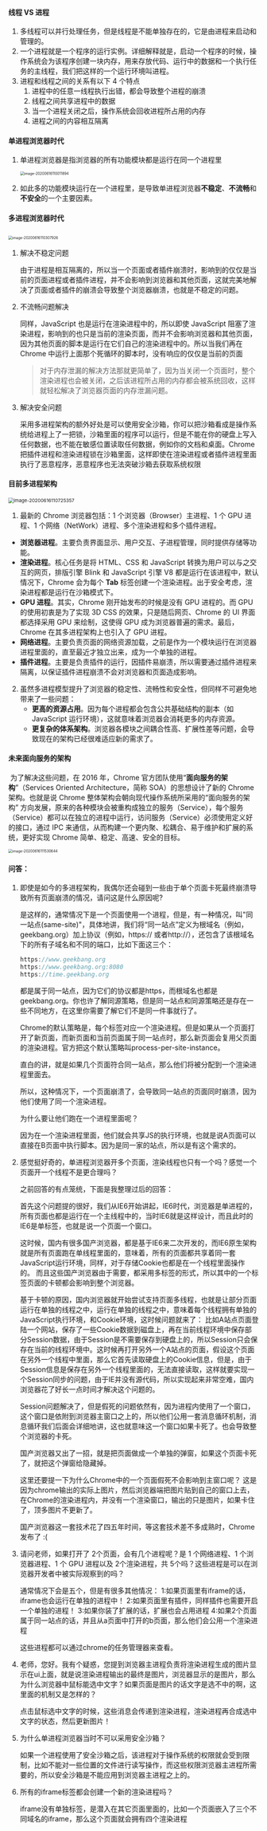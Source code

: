 #### 线程 VS 进程

1. 多线程可以并行处理任务，但是线程是不能单独存在的，它是由进程来启动和管理的。
2. 一个进程就是一个程序的运行实例。详细解释就是，启动一个程序的时候，操作系统会为该程序创建一块内存，用来存放代码、运行中的数据和一个执行任务的主线程，我们把这样的一个运行环境叫进程。
3. 进程和线程之间的关系有以下 4 个特点
   1. 进程中的任意一线程执行出错，都会导致整个进程的崩溃
   2. 线程之间共享进程中的数据
   3. 当一个进程关闭之后，操作系统会回收进程所占用的内存
   4. 进程之间的内容相互隔离

#### 单进程浏览器时代

1. 单进程浏览器是指浏览器的所有功能模块都是运行在同一个进程里

   <img src="../../image/image-20200616110011894.png" alt="image-20200616110011894" style="zoom:50%;" />

2. 如此多的功能模块运行在一个进程里，是导致单进程浏览器**不稳定**、**不流畅**和**不安全**的一个主要因素。

#### 多进程浏览器时代

​	<img src="../../image/image-20200616110307926.png" alt="image-20200616110307926" style="zoom:50%;" />

1. 解决不稳定问题

   由于进程是相互隔离的，所以当一个页面或者插件崩溃时，影响到的仅仅是当前的页面进程或者插件进程，并不会影响到浏览器和其他页面，这就完美地解决了页面或者插件的崩溃会导致整个浏览器崩溃，也就是不稳定的问题。

2. 不流畅问题解决

   同样，JavaScript 也是运行在渲染进程中的，所以即使 JavaScript 阻塞了渲染进程，影响到的也只是当前的渲染页面，而并不会影响浏览器和其他页面，因为其他页面的脚本是运行在它们自己的渲染进程中的。所以当我们再在 Chrome 中运行上面那个死循环的脚本时，没有响应的仅仅是当前的页面

   > 对于内存泄漏的解决方法那就更简单了，因为当关闭一个页面时，整个渲染进程也会被关闭，之后该进程所占用的内存都会被系统回收，这样就轻松解决了浏览器页面的内存泄漏问题。

3. 解决安全问题

   采用多进程架构的额外好处是可以使用安全沙箱，你可以把沙箱看成是操作系统给进程上了一把锁，沙箱里面的程序可以运行，但是不能在你的硬盘上写入任何数据，也不能在敏感位置读取任何数据，例如你的文档和桌面。Chrome 把插件进程和渲染进程锁在沙箱里面，这样即使在渲染进程或者插件进程里面执行了恶意程序，恶意程序也无法突破沙箱去获取系统权限

#### 目前多进程架构

<img src="../../image/image-20200616110725357.png" alt="image-20200616110725357" style="zoom:67%;" />

1. 最新的 Chrome 浏览器包括：1 个浏览器（Browser）主进程、1 个 GPU 进程、1 个网络（NetWork）进程、多个渲染进程和多个插件进程。

- **浏览器进程**。主要负责界面显示、用户交互、子进程管理，同时提供存储等功能。
- **渲染进程**。核心任务是将 HTML、CSS 和 JavaScript 转换为用户可以与之交互的网页，排版引擎 Blink 和 JavaScript 引擎 V8 都是运行在该进程中，默认情况下，Chrome 会为每个 **Tab** 标签创建一个渲染进程。出于安全考虑，渲染进程都是运行在沙箱模式下。
- **GPU 进程**。其实，Chrome 刚开始发布的时候是没有 GPU 进程的。而 GPU 的使用初衷是为了实现 3D CSS 的效果，只是随后网页、Chrome 的 UI 界面都选择采用 GPU 来绘制，这使得 GPU 成为浏览器普遍的需求。最后，Chrome 在其多进程架构上也引入了 GPU 进程。
- **网络进程**。主要负责页面的网络资源加载，之前是作为一个模块运行在浏览器进程里面的，直至最近才独立出来，成为一个单独的进程。
- **插件进程**。主要是负责插件的运行，因插件易崩溃，所以需要通过插件进程来隔离，以保证插件进程崩溃不会对浏览器和页面造成影响。

2. 虽然多进程模型提升了浏览器的稳定性、流畅性和安全性，但同样不可避免地带来了一些问题：
   - **更高的资源占用**。因为每个进程都会包含公共基础结构的副本（如 JavaScript 运行环境），这就意味着浏览器会消耗更多的内存资源。
   - **更复杂的体系架构**。浏览器各模块之间耦合性高、扩展性差等问题，会导致现在的架构已经很难适应新的需求了。

#### 未来面向服务的架构

​		为了解决这些问题，在 2016 年，Chrome 官方团队使用“**面向服务的架构**”（Services Oriented Architecture，简称 SOA）的思想设计了新的 Chrome 架构。也就是说 Chrome 整体架构会朝向现代操作系统所采用的“面向服务的架构” 方向发展，原来的各种模块会被重构成独立的服务（Service），每个服务（Service）都可以在独立的进程中运行，访问服务（Service）必须使用定义好的接口，通过 IPC 来通信，从而构建一个更内聚、松耦合、易于维护和扩展的系统，更好实现 Chrome 简单、稳定、高速、安全的目标。

<img src="../../image/image-20200616111530644.png" alt="image-20200616111530644" style="zoom:50%;" />



#### 问答：

1. 即使是如今的多进程架构，我偶尔还会碰到一些由于单个页面卡死最终崩溃导致所有页面崩溃的情况，请问这是什么原因呢?

   是这样的，通常情况下是一个页面使用一个进程，但是，有一种情况，叫"同一站点(same-site)"，具体地讲，我们将“同一站点”定义为根域名（例如，geekbang.org）加上协议（例如，https:// 或者http://），还包含了该根域名下的所有子域名和不同的端口，比如下面这三个：

   ```javascript
   https://www.geekbang.org
   https://www.geekbang.org:8080
   https://time.geekbang.org
   ```

   都是属于同一站点，因为它们的协议都是https，而根域名也都是geekbang.org。你也许了解同源策略，但是同一站点和同源策略还是存在一些不同地方，在这里你需要了解它们不是同一件事就行了。

   Chrome的默认策略是，每个标签对应一个渲染进程。但是如果从一个页面打开了新页面，而新页面和当前页面属于同一站点时，那么新页面会复用父页面的渲染进程。官方把这个默认策略叫process-per-site-instance。

   直白的讲，就是如果几个页面符合同一站点，那么他们将被分配到一个渲染进程里面去。

   所以，这种情况下，一个页面崩溃了，会导致同一站点的页面同时崩溃，因为他们使用了同一个渲染进程。

   为什么要让他们跑在一个进程里面呢？

   因为在一个渲染进程里面，他们就会共享JS的执行环境，也就是说A页面可以直接在B页面中执行脚本。因为是同一家的站点，所以是有这个需求的。

2. 感觉挺好奇的，单进程浏览器开多个页面，渲染线程也只有一个吗？感觉一个页面开一个线程不是更合理吗？

   之前回答的有点笼统，下面是我整理过后的回答：

   首先这个问题提的很好，我们从IE6开始讲起，IE6时代，浏览器是单进程的，所有页面也都是运行在一个主线程中的，当时IE6就是这样设计，而且此时的IE6是单标签，也就是说一个页面一个窗口。

   这时候，国内有很多国产浏览器，都是基于IE6来二次开发的，而IE6原生架构就是所有页面跑在单线程里面的，意味着，所有的页面都共享着同一套JavaScript运行环境，同样，对于存储Cookie也都是在一个线程里面操作的。
   而且这些国产浏览器由于需要，都采用多标签的形式，所以其中的一个标签页面的卡顿都会影响到整个浏览器。

   基于卡顿的原因，国内浏览器就开始尝试支持页面多线程，也就是让部分页面运行在单独的线程之中，运行在单独的线程之中，意味着每个线程拥有单独的JavaScript执行环境，和Cookie环境，这时候问题就来了：
   比如A站点页面登陆一个网站，保存了一些Cookie数据到磁盘上，再在当前线程环境中保存部分Session数据，由于Session是不需要保存到硬盘上的，所以Session只会保存在当前的线程环境中。这时候再打开另外一个A站点的页面，假设这个页面在另外一个线程中里面，那么它首先读取硬盘上的Cookie信息，但是，由于Session信息是保存在另外一个线程里面的，无法直接读取，这样就要实现一个Session同步的问题，由于IE并没有源代码，所以实现起来非常空难，国内浏览器花了好长一点时间才解决这个问题的。

   Session问题解决了，但是假死的问题依然有，因为进程内使用了一个窗口，这个窗口是依附到浏览器主窗口之上的，所以他们公用一套消息循环机制，消息循环我们后面会详细地讲，这也就意味这一个窗口如果卡死了。也会导致整个浏览器的卡死。

   国产浏览器又出了一招，就是把页面做成一个单独的弹窗，如果这个页面卡死了，就把这个弹窗给隐藏掉。

   这里还要提一下为什么Chrome中的一个页面假死不会影响到主窗口呢？
   这是因为chrome输出的实际上图片，然后浏览器端把图片贴到自己的窗口上去，在Chrome的渲染进程内，并没有一个渲染窗口，输出的只是图片，如果卡住了，顶多图片不更新了。

   国产浏览器这一套技术花了四五年时间，等这套技术差不多成熟时，Chrome发布了 :(

3. 请问老师，如果打开了 2个页面，会有几个进程呢？是 1 个网络进程、1 个浏览器进程、1 个 GPU 进程以及 2个渲染进程，共 5个吗？这些进程是可以在浏览器开发者中被实际观察到的吗？

   通常情况下会是五个，但是有很多其他情况：
   1:如果页面里有iframe的话，iframe也会运行在单独的进程中！
   2:如果页面里有插件，同样插件也需要开启一个单独的进程！
   3:如果你装了扩展的话，扩展也会占用进程
   4:如果2个页面属于同一站点的话，并且从a页面中打开的b页面，那么他们会公用一个渲染进程

   这些进程都可以通过chrome的任务管理器来查看。

4. 老师，您好。我有个疑惑，您提到浏览器主进程负责将渲染进程生成的图片显示在ui上面，就是说渲染进程输出的最终是图片，浏览器显示的是图片，那么为什么浏览器中鼠标能选中文字？如果页面是图片的话文字是选不中的啊，这里面的机制又是怎样的？

   点击鼠标选中文字的时候，这些消息会传递到渲染进程，渲染进程再合成选中文字的状态，然后更新图片！

5. 为什么单进程浏览器当时不可以采用安全沙箱？

   如果一个进程使用了安全沙箱之后，该进程对于操作系统的权限就会受到限制，比如不能对一些位置的文件进行读写操作，而这些权限浏览器主进程所需要的，所以安全沙箱是不能应用到浏览器主进程之上的。

6. 所有的iframe标签都会创建一个新的渲染进程吗？

   iframe没有单独标签，是潜入在其它页面里面的，比如一个页面嵌入了三个不同域名的iframe，那么这个页面就会拥有四个渲染进程